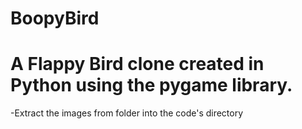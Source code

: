 # BoopyBird

# A Flappy Bird clone created in Python using the pygame library.
-Extract the images from folder into the code's directory


